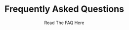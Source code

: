 ---
enable: true
subtitle: "Read The FAQ Here"
title: "Frequently Asked Questions"
description: "Overlooking. Maximize Reach Impact With Detailed Engagement. Track Your Performance Across Channels."

# Button
button:
  enable: true
  label: "Contact With Us"
  link: "/contact/"

# Faqs
list:
  - title: Do I need a card for the Free 14-Day Trials?
    content: |
      You Can Cancel Your Subscription Any Time And We'll Period. Nope. There Are No Hidden Clauses, No Strings Attached. You Won't Be Signed Up Automatically
  - title: Do I need a card for the Free 14-Day Trials?
    content: |
      You Can Cancel Your Subscription Any Time And We'll Period. Nope. There Are No Hidden Clauses, No Strings Attached. You Won't Be Signed Up Automatically
  - title: Do I need a card for the Free 14-Day Trials?
    content: |
      You Can Cancel Your Subscription Any Time And We'll Period. Nope. There Are No Hidden Clauses, No Strings Attached. You Won't Be Signed Up Automatically
  - title: Do I need a card for the Free 14-Day Trials?
    content: |
      You Can Cancel Your Subscription Any Time And We'll Period. Nope. There Are No Hidden Clauses, No Strings Attached. You Won't Be Signed Up Automatically
  - title: Do I need a card for the Free 14-Day Trials?
    content: |
      You Can Cancel Your Subscription Any Time And We'll Period. Nope. There Are No Hidden Clauses, No Strings Attached. You Won't Be Signed Up Automatically
---